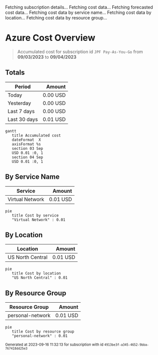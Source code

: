 Fetching subscription details...
Fetching cost data...
Fetching forecasted cost data...
Fetching cost data by service name...
Fetching cost data by location...
Fetching cost data by resource group...
# Azure Cost Overview

> Accumulated cost for subscription id `JPF Pay-As-You-Go` from **09/03/2023** to **09/04/2023**

## Totals

|Period|Amount|
|---|---:|
|Today|0.00 USD|
|Yesterday|0.00 USD|
|Last 7 days|0.00 USD|
|Last 30 days|0.01 USD|

```mermaid
gantt
   title Accumulated cost
   dateFormat  X
   axisFormat %s
   section 03 Sep
   USD 0.01 :0, 1
   section 04 Sep
   USD 0.01 :0, 1
```

## By Service Name

|Service|Amount|
|---|---:|
|Virtual Network|0.01 USD|

```mermaid
pie
   title Cost by service
   "Virtual Network" : 0.01
```

## By Location

|Location|Amount|
|---|---:|
|US North Central|0.01 USD|

```mermaid
pie
   title Cost by location
   "US North Central" : 0.01
```

## By Resource Group

|Resource Group|Amount|
|---|---:|
|personal-network|0.01 USD|

```mermaid
pie
   title Cost by resource group
   "personal-network" : 0.01
```

<sup>Generated at 2023-09-16 11:32:13 for subscription with id `4913be3f-a345-4652-9bba-767418dd25e3`</sup>
